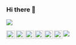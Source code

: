 ### Hi there 👋

![](https://github-readme-stats.vercel.app/api?username=gijsebaert&count_private=true&show_icons=true&theme=codeSTACKr)


<!-- Footer -->

<a href="https://www.linkedin.com/in/gijsebaert/">
  <img align="left" alt="Gilles' LinkedIn" width="22px" src="https://raw.githubusercontent.com/gauravghongde/social-icons/9d939e1c5b7ea4a24ac39c3e4631970c0aa1b920/SVG/Color/LinkedIN.svg" />
</a>
<a href="https://open.spotify.com/user/gilles-ijsebaert?si=96f781bd1e2e4d35">
  <img align="left" alt="Gilles' Spotify" width="22px" src="https://raw.githubusercontent.com/gauravghongde/social-icons/9d939e1c5b7ea4a24ac39c3e4631970c0aa1b920/SVG/Color/Spotify.svg" />
</a>
<a href="https://twitter.com/gijsebaert">
  <img align="left" alt="Gilles' Twitter" width="22px" src="https://raw.githubusercontent.com/gauravghongde/social-icons/9d939e1c5b7ea4a24ac39c3e4631970c0aa1b920/SVG/Color/Twitter.svg" />
</a>
<a href="https://www.instagram.com/gijsebaert/">
  <img align="left" alt="Gilles' Instagram" width="22px" src="https://raw.githubusercontent.com/gauravghongde/social-icons/9d939e1c5b7ea4a24ac39c3e4631970c0aa1b920/SVG/Color/Instagram.svg" />
</a>
<a href="https://yseb.be/">
  <img align="left" alt="Gilles' Website" width="22px" src="https://raw.githubusercontent.com/gauravghongde/social-icons/9d939e1c5b7ea4a24ac39c3e4631970c0aa1b920/SVG/Color/HTML5.svg" />
</a>
<a href="mailto:info@gillesijsebaert.be">
  <img align="left" alt="Gilles' Mailaddress" width="22px" src="https://raw.githubusercontent.com/gauravghongde/social-icons/9d939e1c5b7ea4a24ac39c3e4631970c0aa1b920/SVG/Color/Gmail.svg" />
</a>



![](https://visitor-badge.glitch.me/badge?page_id=gijsebaert.gijsebaert&left_color=blue&right_color=blue)

<!--
**gijsebaert/gijsebaert** is a ✨ _special_ ✨ repository because its `README.md` (this file) appears on your GitHub profile.

Here are some ideas to get you started:

- 🔭 I’m currently working on ...
- 🌱 I’m currently learning ...
- 👯 I’m looking to collaborate on ...
- 🤔 I’m looking for help with ...
- 💬 Ask me about ...
- 📫 How to reach me: ...
- 😄 Pronouns: ...
- ⚡ Fun fact: ...
-->
